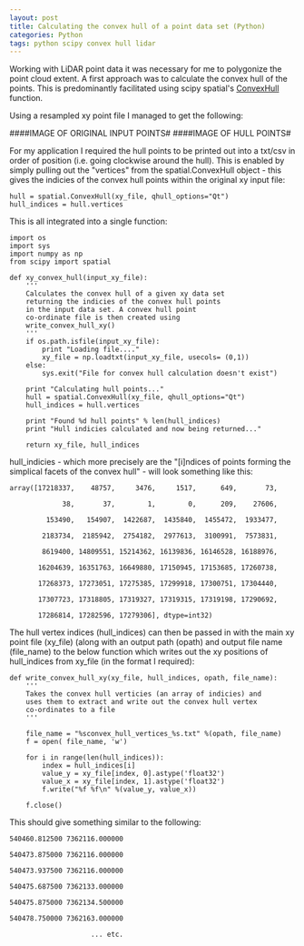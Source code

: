 ```yaml
---
layout: post
title: Calculating the convex hull of a point data set (Python)
categories: Python
tags: python scipy convex hull lidar
---
```


Working with LiDAR point data it was necessary for me to polygonize the point cloud extent. A first approach was to calculate the convex hull of the points.
This is predominantly facilitated using scipy spatial's [ConvexHull](http://docs.scipy.org/doc/scipy-dev/reference/generated/scipy.spatial.ConvexHull.html) function.

Using a resampled xy point file I managed to get the following:

####IMAGE OF ORIGINAL INPUT POINTS#
####IMAGE OF HULL POINTS#

For my application I required the hull points to be printed out into a txt/csv in order of position (i.e. going clockwise around the hull). This is enabled by simply 
pulling out the "vertices" from the spatial.ConvexHull object - this gives the indicies of the convex hull points within the original xy input file:


```
hull = spatial.ConvexHull(xy_file, qhull_options="Qt")
hull_indices = hull.vertices
```

This is all integrated into a single function:

```
import os
import sys
import numpy as np
from scipy import spatial

def xy_convex_hull(input_xy_file):
	'''
	Calculates the convex hull of a given xy data set
	returning the indicies of the convex hull points
	in the input data set. A convex hull point
	co-ordinate file is then created using
	write_convex_hull_xy()
	'''
	if os.path.isfile(input_xy_file):
		print "Loading file...."
		xy_file = np.loadtxt(input_xy_file, usecols= (0,1))
	else:
		sys.exit("File for convex hull calculation doesn't exist")
	
	print "Calculating hull points..."
	hull = spatial.ConvexHull(xy_file, qhull_options="Qt")
	hull_indices = hull.vertices

	print "Found %d hull points" % len(hull_indices)
	print "Hull indicies calculated and now being returned..."

	return xy_file, hull_indices

```

hull_indicies - which more precisely are the "[i]ndices of points forming the simplical facets of the convex hull" - will look something like this:

```
array([17218337,    48757,     3476,     1517,      649,       73,

             38,       37,        1,        0,      209,    27606,

         153490,   154907,  1422687,  1435840,  1455472,  1933477,

        2183734,  2185942,  2754182,  2977613,  3100991,  7573831,

        8619400, 14809551, 15214362, 16139836, 16146528, 16188976,

       16204639, 16351763, 16649880, 17150945, 17153685, 17260738,

       17268373, 17273051, 17275385, 17299918, 17300751, 17304440,

       17307723, 17318805, 17319327, 17319315, 17319198, 17290692,

       17286814, 17282596, 17279306], dtype=int32)
```

The hull vertex indices (hull_indices) can then be passed in with the main xy point file (xy_file) (along with an output path (opath) and output file name (file_name)
to the below function which writes out the xy positions of hull_indices from xy_file (in the format I required):

```
def write_convex_hull_xy(xy_file, hull_indices, opath, file_name):
	'''
	Takes the convex hull verticies (an array of indicies) and
	uses them to extract and write out the convex hull vertex
	co-ordinates to a file
	'''
	
	file_name = "%sconvex_hull_vertices_%s.txt" %(opath, file_name)
	f = open( file_name, 'w')
	
	for i in range(len(hull_indices)):
		index = hull_indices[i]
		value_y = xy_file[index, 0].astype('float32')
		value_x = xy_file[index, 1].astype('float32')
		f.write("%f %f\n" %(value_y, value_x))

	f.close()
```

This should give something similar to the following:

```
540460.812500 7362116.000000

540473.875000 7362116.000000

540473.937500 7362116.000000

540475.687500 7362133.000000

540475.875000 7362134.500000

540478.750000 7362163.000000

                    ... etc.
```



